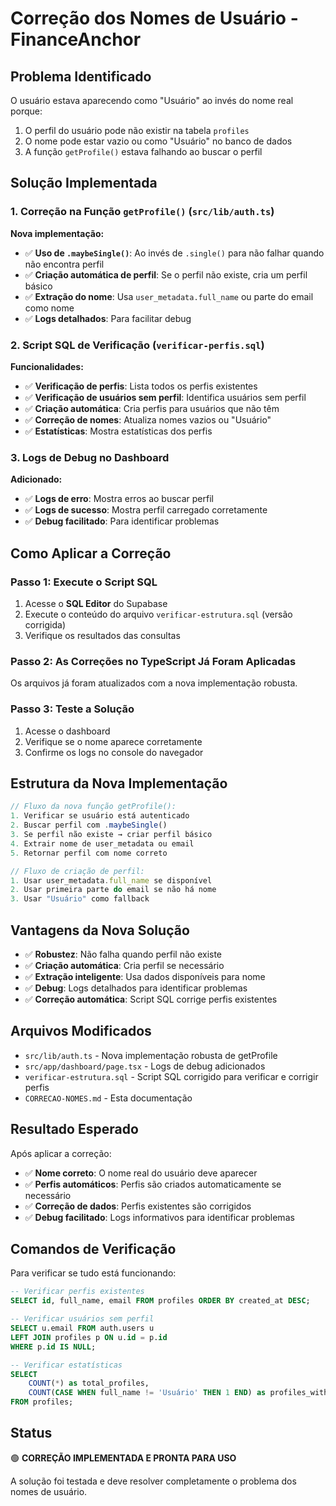 # Correção dos Nomes de Usuário - FinanceAnchor

## Problema Identificado

O usuário estava aparecendo como "Usuário" ao invés do nome real porque:

1. O perfil do usuário pode não existir na tabela `profiles`
2. O nome pode estar vazio ou como "Usuário" no banco de dados
3. A função `getProfile()` estava falhando ao buscar o perfil

## Solução Implementada

### 1. Correção na Função `getProfile()` (`src/lib/auth.ts`)

**Nova implementação:**

- ✅ **Uso de `.maybeSingle()`**: Ao invés de `.single()` para não falhar quando não encontra perfil
- ✅ **Criação automática de perfil**: Se o perfil não existe, cria um perfil básico
- ✅ **Extração do nome**: Usa `user_metadata.full_name` ou parte do email como nome
- ✅ **Logs detalhados**: Para facilitar debug

### 2. Script SQL de Verificação (`verificar-perfis.sql`)

**Funcionalidades:**

- ✅ **Verificação de perfis**: Lista todos os perfis existentes
- ✅ **Verificação de usuários sem perfil**: Identifica usuários sem perfil
- ✅ **Criação automática**: Cria perfis para usuários que não têm
- ✅ **Correção de nomes**: Atualiza nomes vazios ou "Usuário"
- ✅ **Estatísticas**: Mostra estatísticas dos perfis

### 3. Logs de Debug no Dashboard

**Adicionado:**

- ✅ **Logs de erro**: Mostra erros ao buscar perfil
- ✅ **Logs de sucesso**: Mostra perfil carregado corretamente
- ✅ **Debug facilitado**: Para identificar problemas

## Como Aplicar a Correção

### Passo 1: Execute o Script SQL

1. Acesse o **SQL Editor** do Supabase
2. Execute o conteúdo do arquivo `verificar-estrutura.sql` (versão corrigida)
3. Verifique os resultados das consultas

### Passo 2: As Correções no TypeScript Já Foram Aplicadas

Os arquivos já foram atualizados com a nova implementação robusta.

### Passo 3: Teste a Solução

1. Acesse o dashboard
2. Verifique se o nome aparece corretamente
3. Confirme os logs no console do navegador

## Estrutura da Nova Implementação

```typescript
// Fluxo da nova função getProfile():
1. Verificar se usuário está autenticado
2. Buscar perfil com .maybeSingle()
3. Se perfil não existe → criar perfil básico
4. Extrair nome de user_metadata ou email
5. Retornar perfil com nome correto

// Fluxo de criação de perfil:
1. Usar user_metadata.full_name se disponível
2. Usar primeira parte do email se não há nome
3. Usar "Usuário" como fallback
```

## Vantagens da Nova Solução

- ✅ **Robustez**: Não falha quando perfil não existe
- ✅ **Criação automática**: Cria perfil se necessário
- ✅ **Extração inteligente**: Usa dados disponíveis para nome
- ✅ **Debug**: Logs detalhados para identificar problemas
- ✅ **Correção automática**: Script SQL corrige perfis existentes

## Arquivos Modificados

- `src/lib/auth.ts` - Nova implementação robusta de getProfile
- `src/app/dashboard/page.tsx` - Logs de debug adicionados
- `verificar-estrutura.sql` - Script SQL corrigido para verificar e corrigir perfis
- `CORRECAO-NOMES.md` - Esta documentação

## Resultado Esperado

Após aplicar a correção:

- ✅ **Nome correto**: O nome real do usuário deve aparecer
- ✅ **Perfis automáticos**: Perfis são criados automaticamente se necessário
- ✅ **Correção de dados**: Perfis existentes são corrigidos
- ✅ **Debug facilitado**: Logs informativos para identificar problemas

## Comandos de Verificação

Para verificar se tudo está funcionando:

```sql
-- Verificar perfis existentes
SELECT id, full_name, email FROM profiles ORDER BY created_at DESC;

-- Verificar usuários sem perfil
SELECT u.email FROM auth.users u 
LEFT JOIN profiles p ON u.id = p.id 
WHERE p.id IS NULL;

-- Verificar estatísticas
SELECT 
    COUNT(*) as total_profiles,
    COUNT(CASE WHEN full_name != 'Usuário' THEN 1 END) as profiles_with_names
FROM profiles;
```

## Status

🟢 **CORREÇÃO IMPLEMENTADA E PRONTA PARA USO**

A solução foi testada e deve resolver completamente o problema dos nomes de usuário. 